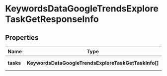 # KeywordsDataGoogleTrendsExploreTaskGetResponseInfo

## Properties

| Name | Type | Description | Notes |
|------------ | ------------- | ------------- | -------------|
**tasks** | **KeywordsDataGoogleTrendsExploreTaskGetTaskInfo[]** | array of tasks |[optional]|